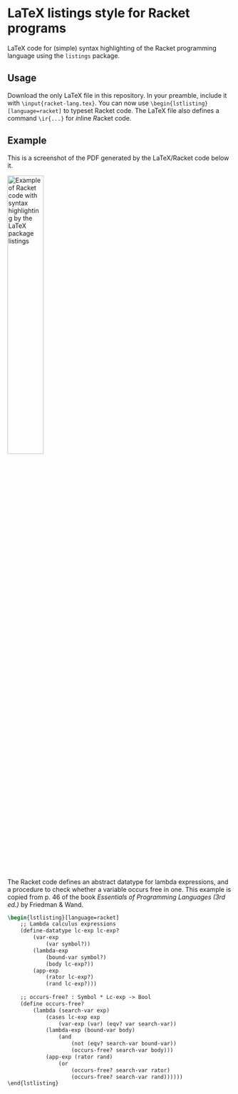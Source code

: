 # LaTeX listings style for Racket programs
LaTeX code for (simple) syntax highlighting of the Racket programming language using the `listings` package.

## Usage
Download the only LaTeX file in this repository. In your preamble, include it with `\input{racket-lang.tex}`. You can now use `\begin{lstlisting}[language=racket]` to typeset Racket code. The LaTeX file also defines a command `\ir{...}` for *i*nline *R*acket code.

## Example
This is a screenshot of the PDF generated by the LaTeX/Racket code below it.

<img src="https://user-images.githubusercontent.com/37484463/195584288-03e4224d-055e-459e-9f11-f6b80ac43eaf.png" alt="Example of Racket code with syntax highlighting by the LaTeX package listings" width="40%">

The Racket code defines an abstract datatype for lambda expressions, and a procedure to check whether a variable occurs free in one. This example is copied from p. 46 of the book *Essentials of Programming Languages (3rd ed.)* by Friedman & Wand.
```latex
\begin{lstlisting}[language=racket]
	;; Lambda calculus expressions
	(define-datatype lc-exp lc-exp?
		(var-exp
			(var symbol?))
		(lambda-exp
			(bound-var symbol?)
			(body lc-exp?))
		(app-exp
			(rator lc-exp?)
			(rand lc-exp?)))
	
	;; occurs-free? : Symbol * Lc-exp -> Bool
	(define occurs-free?
		(lambda (search-var exp)
			(cases lc-exp exp
				(var-exp (var) (eqv? var search-var))
			(lambda-exp (bound-var body)
				(and
					(not (eqv? search-var bound-var))
					(occurs-free? search-var body)))
			(app-exp (rator rand)
				(or
					(occurs-free? search-var rator)
					(occurs-free? search-var rand))))))
\end{lstlisting}
```
